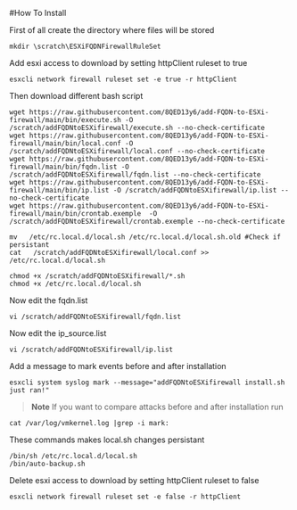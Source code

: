 #How To Install


First of all create the directory where files will be stored
```
mkdir \scratch\ESXiFQDNFirewallRuleSet
```
Add esxi access to download by setting httpClient ruleset to true
```
esxcli network firewall ruleset set -e true -r httpClient
```
Then download different bash script
```
wget https://raw.githubusercontent.com/8QED13y6/add-FQDN-to-ESXi-firewall/main/bin/execute.sh -O /scratch/addFQDNtoESXifirewall/execute.sh --no-check-certificate
wget https://raw.githubusercontent.com/8QED13y6/add-FQDN-to-ESXi-firewall/main/bin/local.conf -O /scratch/addFQDNtoESXifirewall/local.conf --no-check-certificate
wget https://raw.githubusercontent.com/8QED13y6/add-FQDN-to-ESXi-firewall/main/bin/fqdn.list -O /scratch/addFQDNtoESXifirewall/fqdn.list --no-check-certificate
wget https://raw.githubusercontent.com/8QED13y6/add-FQDN-to-ESXi-firewall/main/bin/ip.list -O /scratch/addFQDNtoESXifirewall/ip.list --no-check-certificate
wget https://raw.githubusercontent.com/8QED13y6/add-FQDN-to-ESXi-firewall/main/bin/crontab.exemple  -O /scratch/addFQDNtoESXifirewall/crontab.exemple --no-check-certificate
```
```
mv   /etc/rc.local.d/local.sh /etc/rc.local.d/local.sh.old #Check if persistant 
cat   /scratch/addFQDNtoESXifirewall/local.conf >> /etc/rc.local.d/local.sh
```
```
chmod +x /scratch/addFQDNtoESXifirewall/*.sh
chmod +x /etc/rc.local.d/local.sh
```
Now edit the fqdn.list
```
vi /scratch/addFQDNtoESXifirewall/fqdn.list
```
Now edit the ip_source.list
```
vi /scratch/addFQDNtoESXifirewall/ip.list
```
Add a message to mark events before and after installation
```
esxcli system syslog mark --message="addFQDNtoESXifirewall install.sh just ran!" 
```
> **Note**
If you want to compare attacks before and after installation run 
```
cat /var/log/vmkernel.log |grep -i mark:
```
These commands makes local.sh changes persistant
```
/bin/sh /etc/rc.local.d/local.sh
/bin/auto-backup.sh 
```


Delete esxi access to download by setting httpClient ruleset to false
```
esxcli network firewall ruleset set -e false -r httpClient
```
